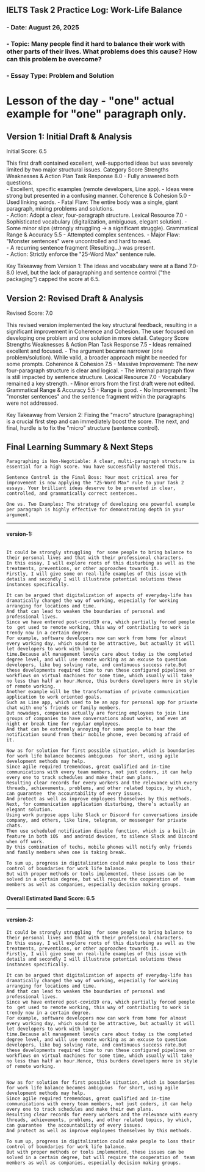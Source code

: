 ## IELTS Task 2 Practice Log: Work-Life Balance

###  - Date: August 26, 2025
###  - Topic: Many people find it hard to balance their work with other parts of their lives. What problems does this cause? How can this problem be overcome?
###  - Essay Type: Problem and Solution

# Lesson of the day - "one" actual example for "one" paragraph only.

## Version 1: Initial Draft & Analysis

Initial Score: 6.5

This first draft contained excellent, well-supported ideas but was severely limited by two major structural issues.
Category	Score	Strengths	Weaknesses & Action Plan
Task Response	8.0	- Fully answered both questions.<br>- Excellent, specific examples (remote developers, Line app).	- Ideas were strong but presented in a confusing manner.
Coherence & Cohesion	5.0	- Used linking words.	- Fatal Flaw: The entire body was a single, giant paragraph, mixing problems and solutions.<br>- Action: Adopt a clear, four-paragraph structure.
Lexical Resource	7.0	- Sophisticated vocabulary (digitalization, ambiguous, elegant solution).	- Some minor slips (strongly struggling -> a significant struggle).
Grammatical Range & Accuracy	5.5	- Attempted complex sentences.	- Major Flaw: "Monster sentences" were uncontrolled and hard to read.<br>- A recurring sentence fragment (Resulting...) was present.<br>- Action: Strictly enforce the "25-Word Max" sentence rule.

Key Takeaway from Version 1: The ideas and vocabulary were at a Band 7.0-8.0 level, but the lack of paragraphing and sentence control ("the packaging") capped the score at 6.5.

## Version 2: Revised Draft & Analysis

Revised Score: 7.0

This revised version implemented the key structural feedback, resulting in a significant improvement in Coherence and Cohesion. The user focused on developing one problem and one solution in more detail.
Category	Score	Strengths	Weaknesses & Action Plan
Task Response	7.5	- Ideas remained excellent and focused.	- The argument became narrower (one problem/solution). While valid, a broader approach might be needed for some prompts.
Coherence & Cohesion	7.5	- Massive Improvement: The new four-paragraph structure is clear and logical.	- The internal paragraph flow is still impacted by sentence structure.
Lexical Resource	7.0	- Vocabulary remained a key strength.	- Minor errors from the first draft were not edited.
Grammatical Range & Accuracy	5.5	- Range is good.	- No Improvement: The "monster sentences" and the sentence fragment within the paragraphs were not addressed.

Key Takeaway from Version 2: Fixing the "macro" structure (paragraphing) is a crucial first step and can immediately boost the score. The next, and final, hurdle is to fix the "micro" structure (sentence control).

## Final Learning Summary & Next Steps

    Paragraphing is Non-Negotiable: A clear, multi-paragraph structure is essential for a high score. You have successfully mastered this.

    Sentence Control is the Final Boss: Your most critical area for improvement is now applying the "25-Word Max" rule to your Task 2 essays. Your brilliant ideas deserve to be presented in clear, controlled, and grammatically correct sentences.

    One vs. Two Examples: The strategy of developing one powerful example per paragraph is highly effective for demonstrating depth in your argument.

______
#### version-1:
``` plaintext

It could be strongly struggling  for some people to bring balance to their personal lives and that with their professional characters.
In this essay, I will explore roots of this disturbing as well as the treatments, preventions, or other approaches towards it.
Firstly, I will give some on real-life examples of this issue with details and secondly I will illustrate potential solutions these instances specifically.

It can be argued that digitalization of aspects of everyday-life has dramatically changed the way of working, especially for working  arranging for locations and time.
And that can lead to weaken the boundaries of personal and professional lives.
Since we have entered post-covid19 era, which partially forced people to  get used to remote working, this way of contributing to work is trendy now in a certain degree.
For example, software developers now can work from home for almost every working day, which sound to be attractive, but actually it will let developers to work with longer
time.Because all management levels care about today is the completed degree level, and will use remote working as an excuse to question developers, like bug solving rate, and continuous success rate.But these developments required time to run these configured pipelines or workflows on virtual machines for some time, which usually will take no less than half an hour.Hence, this burdens developers more in style of remote working.
Another example will be the transformation of private communication application to work oriented goals.
Such as Line app, which used to be an app for personal app for private chat with one’s friends or family members.
But nowadays, companies actually are forcing employees to join line groups of companies to have conversations about works, and even at night or break time for regular employees.
And that can be extremely annoying for some people to hear the notification sound from their mobile phone, even becoming afraid of it.

Now as for solution for first possible situation, which is boundaries for work life balance becomes ambiguous  for short, using agile development methods may help.
Since agile required tremendous, great qualified and in-time communications with every team members, not just coders, it can help every one to track schedules and make their own plans.
Resulting clear records for every workers and the relevance with every threads, achievements, problems, and other related topics, by which, can guarantee  the accountability of every issues.
And protect as well as improve employees themselves by this methods.
Next, for communication application disturbing, there’s actually an elegant solution.
Using work purpose apps like Slack or Discord for conversations inside company, and others, like line, telegram, or messenger for private chats.
Then use scheduled notification disable function, which is a built-in feature in both iOS  and android devices, to silence Slack and Discord when off work.
By this combination of techs, mobile phones will notify only friends and family members when one is taking break.

To sum up, progress in digitalization could make people to loss their control of boundaries for work life balance.
But with proper methods or tools implemented, these issues can be solved in a certain degree, but will require the cooperation of  team members as well as companies, especially decision making groups.
```
#### Overall Estimated Band Score: 6.5
___
#### version-2:
``` plaintext
It could be strongly struggling  for some people to bring balance to their personal lives and that with their professional characters.
In this essay, I will explore roots of this disturbing as well as the treatments, preventions, or other approaches towards it.
Firstly, I will give some on real-life examples of this issue with details and secondly I will illustrate potential solutions these instances specifically.

It can be argued that digitalization of aspects of everyday-life has dramatically changed the way of working, especially for working  arranging for locations and time.
And that can lead to weaken the boundaries of personal and professional lives.
Since we have entered post-covid19 era, which partially forced people to  get used to remote working, this way of contributing to work is trendy now in a certain degree.
For example, software developers now can work from home for almost every working day, which sound to be attractive, but actually it will let developers to work with longer
time.Because all management levels care about today is the completed degree level, and will use remote working as an excuse to question developers, like bug solving rate, and continuous success rate.But these developments required time to run these configured pipelines or workflows on virtual machines for some time, which usually will take no less than half an hour.Hence, this burdens developers more in style of remote working.


Now as for solution for first possible situation, which is boundaries for work life balance becomes ambiguous  for short, using agile development methods may help.
Since agile required tremendous, great qualified and in-time communications with every team members, not just coders, it can help every one to track schedules and make their own plans.
Resulting clear records for every workers and the relevance with every threads, achievements, problems, and other related topics, by which, can guarantee  the accountability of every issues.
And protect as well as improve employees themselves by this methods.

To sum up, progress in digitalization could make people to loss their control of boundaries for work life balance.
But with proper methods or tools implemented, these issues can be solved in a certain degree, but will require the cooperation of  team members as well as companies, especially decision making groups.

``` 


